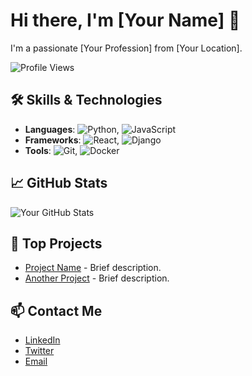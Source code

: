 # Hi there, I'm [Your Name] 👋

I'm a passionate [Your Profession] from [Your Location].

![Profile Views](https://komarev.com/ghpvc/?username=yourusername&color=blue)

## 🛠️ Skills & Technologies
- **Languages**: ![Python](https://img.shields.io/badge/-Python-3776AB?style=flat&logo=python&logoColor=white), ![JavaScript](https://img.shields.io/badge/-JavaScript-F7DF1E?style=flat&logo=javascript&logoColor=black)
- **Frameworks**: ![React](https://img.shields.io/badge/-React-61DAFB?style=flat&logo=react&logoColor=black), ![Django](https://img.shields.io/badge/-Django-092E20?style=flat&logo=django&logoColor=white)
- **Tools**: ![Git](https://img.shields.io/badge/-Git-F05032?style=flat&logo=git&logoColor=white), ![Docker](https://img.shields.io/badge/-Docker-2496ED?style=flat&logo=docker&logoColor=white)

## 📈 GitHub Stats
![Your GitHub Stats](https://github-readme-stats.vercel.app/api?username=yourusername&show_icons=true&theme=radical)

## 💼 Top Projects
- [Project Name](https://github.com/yourusername/projectname) - Brief description.
- [Another Project](https://github.com/yourusername/anotherproject) - Brief description.

## 📫 Contact Me
- [LinkedIn](https://linkedin.com/in/yourusername)
- [Twitter](https://twitter.com/yourusername)
- [Email](mailto:youremail@example.com)
